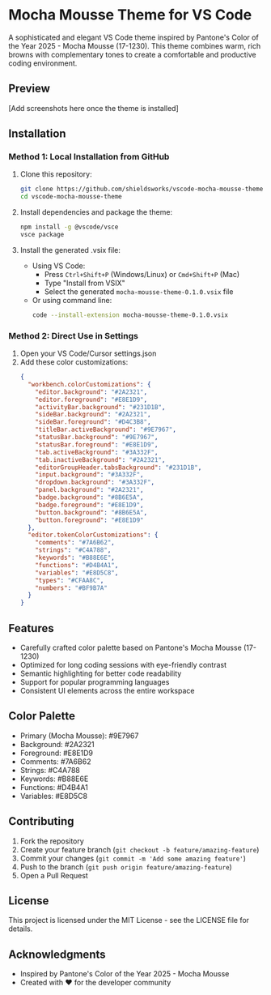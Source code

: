# Mocha Mousse Theme for VS Code

A sophisticated and elegant VS Code theme inspired by Pantone's Color of the Year 2025 - Mocha Mousse (17-1230). This theme combines warm, rich browns with complementary tones to create a comfortable and productive coding environment.

## Preview

[Add screenshots here once the theme is installed]

## Installation

### Method 1: Local Installation from GitHub

1. Clone this repository:

   ```bash
   git clone https://github.com/shieldsworks/vscode-mocha-mousse-theme.git
   cd vscode-mocha-mousse-theme
   ```

2. Install dependencies and package the theme:

   ```bash
   npm install -g @vscode/vsce
   vsce package
   ```

3. Install the generated .vsix file:
   - Using VS Code:
     - Press `Ctrl+Shift+P` (Windows/Linux) or `Cmd+Shift+P` (Mac)
     - Type "Install from VSIX"
     - Select the generated `mocha-mousse-theme-0.1.0.vsix` file
   - Or using command line:
     ```bash
     code --install-extension mocha-mousse-theme-0.1.0.vsix
     ```

### Method 2: Direct Use in Settings

1. Open your VS Code/Cursor settings.json
2. Add these color customizations:
   ```json
   {
     "workbench.colorCustomizations": {
       "editor.background": "#2A2321",
       "editor.foreground": "#E8E1D9",
       "activityBar.background": "#231D1B",
       "sideBar.background": "#2A2321",
       "sideBar.foreground": "#D4C3B8",
       "titleBar.activeBackground": "#9E7967",
       "statusBar.background": "#9E7967",
       "statusBar.foreground": "#E8E1D9",
       "tab.activeBackground": "#3A332F",
       "tab.inactiveBackground": "#2A2321",
       "editorGroupHeader.tabsBackground": "#231D1B",
       "input.background": "#3A332F",
       "dropdown.background": "#3A332F",
       "panel.background": "#2A2321",
       "badge.background": "#8B6E5A",
       "badge.foreground": "#E8E1D9",
       "button.background": "#8B6E5A",
       "button.foreground": "#E8E1D9"
     },
     "editor.tokenColorCustomizations": {
       "comments": "#7A6B62",
       "strings": "#C4A788",
       "keywords": "#B88E6E",
       "functions": "#D4B4A1",
       "variables": "#E8D5C8",
       "types": "#CFAA8C",
       "numbers": "#BF9B7A"
     }
   }
   ```

## Features

- Carefully crafted color palette based on Pantone's Mocha Mousse (17-1230)
- Optimized for long coding sessions with eye-friendly contrast
- Semantic highlighting for better code readability
- Support for popular programming languages
- Consistent UI elements across the entire workspace

## Color Palette

- Primary (Mocha Mousse): #9E7967
- Background: #2A2321
- Foreground: #E8E1D9
- Comments: #7A6B62
- Strings: #C4A788
- Keywords: #B88E6E
- Functions: #D4B4A1
- Variables: #E8D5C8

## Contributing

1. Fork the repository
2. Create your feature branch (`git checkout -b feature/amazing-feature`)
3. Commit your changes (`git commit -m 'Add some amazing feature'`)
4. Push to the branch (`git push origin feature/amazing-feature`)
5. Open a Pull Request

## License

This project is licensed under the MIT License - see the LICENSE file for details.

## Acknowledgments

- Inspired by Pantone's Color of the Year 2025 - Mocha Mousse
- Created with ❤️ for the developer community
